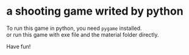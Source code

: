 # a shooting game writed by python

To run this game in python, you need `pygame` installed.<br>
or run this game with exe file and the material folder directly.

Have fun!

